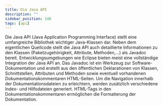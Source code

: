```yaml
---
title: Die Java API
description: ""
sidebar_position: 140
tags: [api]
---
```


Die Java API (Java Application Programming Interface) stellt eine umfangreiche Bibliothek wichtiger Java-Klassen dar. Neben dem eigentlichen Quellcode stellt die Java API auch detaillierte Informationen zu den Klassen (Paketzugehörigkeit, Attribute, Methoden,…) 
als Javadoc bereit. Entwicklungsumgebungen wie Eclipse bieten meist eine vollständige Integration der Java API an. Das Javadoc ist ein Werkzeug zur Software-Dokumentation und erstellt aus den öffentlichen Deklarationen von Klassen, Schnittstellen, Attributen 
und Methoden sowie eventuell vorhandenen Dokumentationskommentaren HTML-Seiten. Um die Navigation innerhalb der Dokumentationsdateien zu erleichtern, werden zusätzlich verschiedene Index- und Hilfsdateien generiert. HTML-Tags in den Dokumentationskommentaren 
ermöglichen die Formatierung der Dokumentation.
